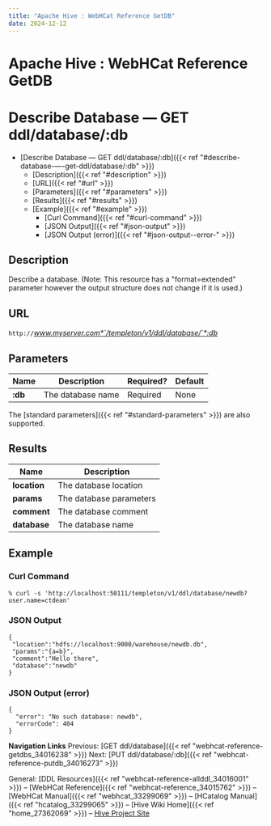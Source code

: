 ```yaml
---
title: "Apache Hive : WebHCat Reference GetDB"
date: 2024-12-12
---
```


# Apache Hive : WebHCat Reference GetDB

# Describe Database — GET ddl/database/:db

* [Describe Database — GET ddl/database/:db]({{< ref "#describe-database-—-get-ddl/database/:db" >}})
	+ [Description]({{< ref "#description" >}})
	+ [URL]({{< ref "#url" >}})
	+ [Parameters]({{< ref "#parameters" >}})
	+ [Results]({{< ref "#results" >}})
	+ [Example]({{< ref "#example" >}})
		- [Curl Command]({{< ref "#curl-command" >}})
		- [JSON Output]({{< ref "#json-output" >}})
		- [JSON Output (error)]({{< ref "#json-output--error-" >}})

## Description

Describe a database. (Note: This resource has a "format=extended" parameter however the output structure does not change if it is used.)

## URL

`http://`*www.myserver.com*`/templeton/v1/ddl/database/`*:db*

## Parameters

| Name | Description | Required? | Default |
| --- | --- | --- | --- |
| **:db** | The database name | Required | None |

The [standard parameters]({{< ref "#standard-parameters" >}}) are also supported.

## Results

| Name | Description |
| --- | --- |
| **location** | The database location |
| **params** | The database parameters |
| **comment** | The database comment |
| **database** | The database name |

## Example

### Curl Command

```
% curl -s 'http://localhost:50111/templeton/v1/ddl/database/newdb?user.name=ctdean'

```

### JSON Output

```
{
 "location":"hdfs://localhost:9000/warehouse/newdb.db",
 "params":"{a=b}",
 "comment":"Hello there",
 "database":"newdb"
}

```

### JSON Output (error)

```
{
  "error": "No such database: newdb",
  "errorCode": 404
}

```

  

**Navigation Links**
Previous: [GET ddl/database]({{< ref "webhcat-reference-getdbs_34016238" >}}) Next: [PUT ddl/database/:db]({{< ref "webhcat-reference-putdb_34016273" >}})

General: [DDL Resources]({{< ref "webhcat-reference-allddl_34016001" >}}) – [WebHCat Reference]({{< ref "webhcat-reference_34015762" >}}) – [WebHCat Manual]({{< ref "webhcat_33299069" >}}) – [HCatalog Manual]({{< ref "hcatalog_33299065" >}}) – [Hive Wiki Home]({{< ref "home_27362069" >}}) – [Hive Project Site](http://hive.apache.org/)

 

 

